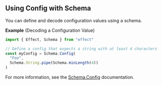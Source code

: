 ## Using Config with Schema

You can define and decode configuration values using a schema.

**Example** (Decoding a Configuration Value)

```ts twoslash
import { Effect, Schema } from "effect"

// Define a config that expects a string with at least 4 characters
const myConfig = Schema.Config(
  "Foo",
  Schema.String.pipe(Schema.minLength(4))
)
```

For more information, see the [Schema.Config](/docs/schema/effect-data-types/#config) documentation.
